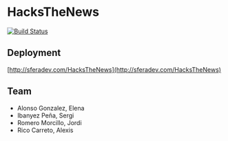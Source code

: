 # HacksTheNews
[![Build Status](https://travis-ci.com/SferaDev/HackTheNews.svg?branch=master)](https://travis-ci.com/SferaDev/HacksTheNews)

## Deployment

[http://sferadev.com/HacksTheNews](http://sferadev.com/HacksTheNews)

## Team

- Alonso Gonzalez, Elena
- Ibanyez Peña, Sergi
- Romero Morcillo, Jordi
- Rico Carreto, Alexis